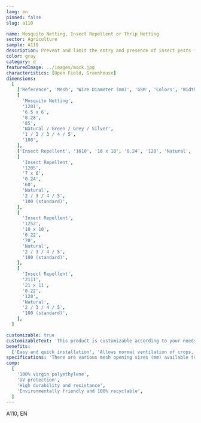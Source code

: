 ```yaml
---
lang: en
pinned: false
slug: a110

name: Mosquito Netting, Insect Repellent or Thrip Netting
sector: Agriculture
sample: A110
description: Prevent and limit the entry and presence of insect pests in agricultural crops, while also preventing the escape of other beneficial insects that ensure pollination.
color: gray
category: d
featuredImage: ../images/mock.jpg
characteristics: [Open Field, Greenhouse]
dimensions:
  [
    ['Reference', 'Mesh', 'Wire Diameter (mm)', 'GSM', 'Colors', 'Width (m)', 'Length (m)'],
    [
      'Mosquito Netting',
      '1201',
      '6.5 x 6',
      '0.28',
      '85',
      'Natural / Green / Grey / Silver',
      '1 / 2 / 3 / 4 / 5',
      '100',
    ],
    ['Insect Repellent', '1610', '16 x 10', '0.24', '120', 'Natural', '1 / 2 / 3 / 4 / 5', '100'],
    [
      'Insect Repellent',
      '1205',
      '7 x 6',
      '0.24',
      '60',
      'Natural',
      '2 / 3 / 4 / 5',
      '100 (standard)',
    ],
    [
      'Insect Repellent',
      '1252',
      '10 x 10',
      '0.22',
      '70',
      'Natural',
      '2 / 3 / 4 / 5',
      '100 (standard)',
    ],
    [
      'Insect Repellent',
      '2111',
      '21 x 11',
      '0.22',
      '120',
      'Natural',
      '2 / 3 / 4 / 5',
      '100 (standard)',
    ],
  ]

customizable: true
customizableText: 'This product is customizable according to your needs. Contact us for more information.'
benefits:
  ['Easy and quick installation', 'Allows normal ventilation of crops, passage, and/or shading']
specifications: 'There are various mesh opening sizes (mm) available to protect against insect pests of different dimensions: smaller mesh sizes protect against smaller insects and vice versa.'
comp:
  [
    '100% virgin polyethylene',
    'UV protection',
    'High durability and resistance',
    'Environmentally friendly and 100% recyclable',
  ]
---
```


A110, EN
